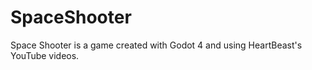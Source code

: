 # SpaceShooter
 Space Shooter is a game created with Godot 4 and using HeartBeast's YouTube videos.
